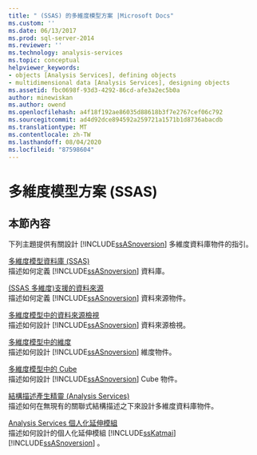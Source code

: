 ```yaml
---
title: " (SSAS) 的多維度模型方案 |Microsoft Docs"
ms.custom: ''
ms.date: 06/13/2017
ms.prod: sql-server-2014
ms.reviewer: ''
ms.technology: analysis-services
ms.topic: conceptual
helpviewer_keywords:
- objects [Analysis Services], defining objects
- multidimensional data [Analysis Services], designing objects
ms.assetid: fbc0698f-93d3-4292-86cd-afe3a2ec5b0a
author: minewiskan
ms.author: owend
ms.openlocfilehash: a4f18f192ae86035d88618b3f7e2767cef06c792
ms.sourcegitcommit: ad4d92dce894592a259721a1571b1d8736abacdb
ms.translationtype: MT
ms.contentlocale: zh-TW
ms.lasthandoff: 08/04/2020
ms.locfileid: "87598604"
---
```

# <a name="multidimensional-model-solutions-ssas"></a>多維度模型方案 (SSAS)
    
## <a name="in-this-section"></a>本節內容  
 下列主題提供有關設計 [!INCLUDE[ssASnoversion](../../includes/ssasnoversion-md.md)] 多維度資料庫物件的指引。  
  
 [多維度模型資料庫 &#40;SSAS&#41;](multidimensional-model-databases-ssas.md)  
 描述如何定義 [!INCLUDE[ssASnoversion](../../includes/ssasnoversion-md.md)] 資料庫。  
  
 [&#40;SSAS 多維度&#41;支援的資料來源](supported-data-sources-ssas-multidimensional.md)  
 描述如何定義 [!INCLUDE[ssASnoversion](../../includes/ssasnoversion-md.md)] 資料來源物件。  
  
 [多維度模型中的資料來源檢視](data-source-views-in-multidimensional-models.md)  
 描述如何設計 [!INCLUDE[ssASnoversion](../../includes/ssasnoversion-md.md)] 資料來源檢視。  
  
 [多維度模型中的維度](dimensions-in-multidimensional-models.md)  
 描述如何設計 [!INCLUDE[ssASnoversion](../../includes/ssasnoversion-md.md)] 維度物件。  
  
 [多維度模型中的 Cube](cubes-in-multidimensional-models.md)  
 描述如何設計 [!INCLUDE[ssASnoversion](../../includes/ssasnoversion-md.md)] Cube 物件。  
  
 [結構描述產生精靈 &#40;Analysis Services&#41;](schema-generation-wizard-analysis-services.md)  
 描述如何在無現有的關聯式結構描述之下來設計多維度資料庫物件。  
  
 [Analysis Services 個人化延伸模組](extending-olap/analysis-services-personalization-extensions.md)  
 描述如何設計的個人化延伸模組 [!INCLUDE[ssKatmai](../../includes/sskatmai-md.md)] [!INCLUDE[ssASnoversion](../../includes/ssasnoversion-md.md)] 。  
  
  
